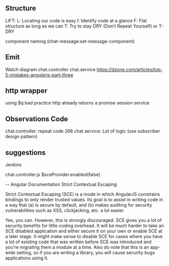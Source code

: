 ## Structure
LIFT:
L: Locating our code is easy
I: Identify code at a glance
F: Flat structure as long as we can
T: Try to stay DRY (Don’t Repeat Yourself) or T-DRY

component naming (chat-message:set-message-component)

## Emit
Watch diagram
chat.controller 
chat.service
https://dzone.com/articles/top-5-mistakes-angularjs-part-three

## http wrapper
using $q bad practice http already returns a promise
session service

## Observations Code
chat.controller: repeat code 268
chat.service: Lot of logic (use subscriber design pattern)

## suggestions
Jenkins

chat.controller.js
$sceProvider.enabled(false)


-- Angular Documentation
Strict Contextual Escaping

Strict Contextual Escaping (SCE) is a mode in which AngularJS constrains bindings
to only render trusted values. Its goal is to assist in writing code in a way that (a)
is secure by default, and (b) makes auditing for security vulnerabilities such as XSS,
clickjacking, etc. a lot easier.

Yes, you can. However, this is strongly discouraged.
SCE gives you a lot of security benefits for little coding overhead.
It will be much harder to take an SCE disabled application and either secure it
on your own or enable SCE at a later stage.
It might make sense to disable SCE for cases where you have a lot of existing code
that was written before SCE was introduced and you're migrating them a module at a time.
Also do note that this is an app-wide setting, so if you are writing a library,
you will cause security bugs applications using it.
